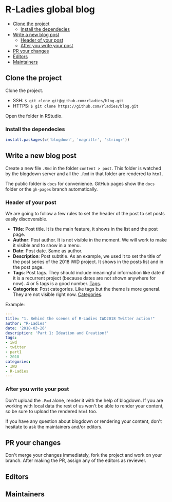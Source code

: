 # R-Ladies global blog

<!-- TOC depthFrom:2 depthTo:6 withLinks:1 updateOnSave:1 orderedList:0 -->

- [Clone the project](#clone-the-project)
	- [Install the dependecies](#install-the-dependecies)
- [Write a new blog post](#write-a-new-blog-post)
	- [Header of your post](#header-of-your-post)
	- [After you write your post](#after-you-write-your-post)
- [PR your changes](#pr-your-changes)
- [Editors](#editors)
- [Maintainers](#maintainers)

<!-- /TOC -->

## Clone the project

Clone the project.

- SSH: `$ git clone git@github.com:rladies/blog.git`
- HTTPS: `$ git clone https://github.com/rladies/blog.git`

Open the folder in RStudio.

### Install the dependecies

```r
install.packages(c('blogdown', 'magrittr', 'stringr'))
```

## Write a new blog post

Create a new file `.Rmd` in the folder `content > post`. This folder is watched by the blogdown server and all the `.Rmd` in that folder are rendered to `html`.

The public folder is `docs` for convenience. GitHub pages show the `docs` folder or the `gh-pages` branch automatically.

### Header of your post

We are going to follow a few rules to set the header of the post to set posts easily discoverable.

- **Title**: Post title. It is the main feature, it shows in the list and the post page.
- **Author**: Post author. It is not visible in the moment. We will work to make it visible and to show in a menu.
- **Date**: Post date. Same as author.
- **Description**: Post subtitle. As an example, we used it to set the title of the post series of the 2018 IWD project. It shows in the posts list and in the post page.
- **Tags**: Post tags. They should include meaningful information like date if it is a recurrent project (because dates are not shown anywhere for now). 4 or 5 tags is a good number. [Tags](http://blog.rladies.org/tags/).
- **Categories**: Post categories. Like tags but the theme is more general. They are not visible right now. [Categories](http://blog.rladies.org/categories/).

Example:

```yaml
---
title: "1. Behind the scenes of R-Ladies IWD2018 Twitter action!"
author: "R-Ladies"
date: '2018-03-26'
description: 'Part 1: Ideation and Creation!'
tags:
- iwd
- twitter
- part1
- 2018
categories:
- IWD
- R-Ladies
---
```

### After you write your post

Don't upload the `.Rmd` alone, render it with the help of blogdown. If you are working with local data the rest of us won't be able to render your content, so be sure to upload the rendered `html` too.

If you have any question about blogdown or rendering your content, don't hesitate to ask the maintainers and/or editors.

## PR your changes

Don't merge your changes immediately, fork the project and work on your branch. After making the PR, assign any of the editors as reviewer.

## Editors

## Maintainers

